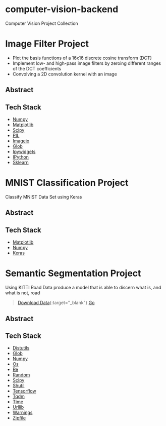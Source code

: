 # computer-vision-backend
Computer Vision Project Collection

# Image Filter Project
* Plot the basis functions of a 16x16 discrete cosine transform (DCT)
* Implement low- and high-pass image filters by zeroing different ranges of the DCT coefficients
* Convolving a 2D convolution kernel with an image

## Abstract

## Tech Stack
* [Numpy](http://www.numpy.org/)
* [Matplotlib](https://matplotlib.org/)
* [Scipy](https://www.scipy.org/)
* [PIL](https://pillow.readthedocs.io/en/stable/)
* [Imageio](https://imageio.github.io/)
* [Glob](https://docs.python.org/2/library/glob.html)
* [Ipywidgets](https://ipywidgets.readthedocs.io/en/stable/)
* [IPython](https://ipython.org/)
* [Sklearn](https://scikit-learn.org/stable/)

# MNIST Classification Project
Classify MNIST Data Set using Keras

## Abstract

## Tech Stack
* [Matplotlib](https://matplotlib.org/)
* [Numpy](http://www.numpy.org/)
* [Keras](https://keras.io/)

# Semantic Segmentation Project
Using KITTI Road Data produce a model that is able to discern what is, and what is not, road
> [Download Data](https://www.dropbox.com/sh/flf5dnhuq6b9z6h/AAADsRNWn7lwb2wAZIhy3iNPa?dl=0){:target="_blank"}
<a href="http://stackoverflow.com" target="_blank">Go</a>


## Abstract

## Tech Stack
* [Distutils](https://docs.python.org/3/library/distutils.html)
* [Glob](https://docs.python.org/2/library/glob.html)
* [Numpy](http://www.numpy.org/)
* [Os](https://docs.python.org/3/library/os.html)
* [Re](https://docs.python.org/3/library/re.html)
* [Random](https://docs.python.org/2/library/random.html)
* [Scipy](https://www.scipy.org/)
* [Shutil](https://docs.python.org/3/library/shutil.html)
* [Tensorflow](https://www.tensorflow.org/)
* [Tqdm](https://tqdm.github.io/)
* [Time](https://docs.python.org/3/library/time.html)
* [Urllib](https://docs.python.org/3/library/urllib.html)
* [Warnings](https://docs.python.org/3/library/warnings.html)
* [Zipfile](https://docs.python.org/3/library/zipfile.html)

